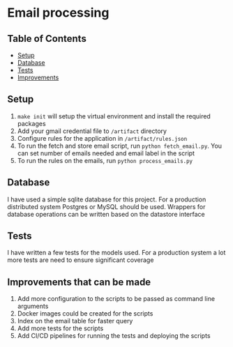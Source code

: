 # Email processing

## Table of Contents

- [Setup](#setup)
- [Database](#database)
- [Tests](#tests)
- [Improvements](#improvements-that-can-be-made)


## Setup
1. `make init` will setup the virtual environment and install the required packages
2. Add your gmail credential file to `/artifact` directory
3. Configure rules for the application in `/artifact/rules.json`
4. To run the fetch and store email script, run `python fetch_email.py`. You can set number of emails needed and email label in the script
5. To run the rules on the emails, run `python process_emails.py`


## Database
I have used a simple sqlite database for this project. For a production distributed system Postgres or MySQL should be used.
Wrappers for database operations can be written based on the datastore interface

## Tests
I have written a few tests for the models used. For a production system a lot more tests are need to ensure significant coverage

## Improvements that can be made
1. Add more configuration to the scripts to be passed as command line arguments
2. Docker images could be created for the scripts
3. Index on the email table for faster query
4. Add more tests for the scripts
5. Add CI/CD pipelines for running the tests and deploying the scripts